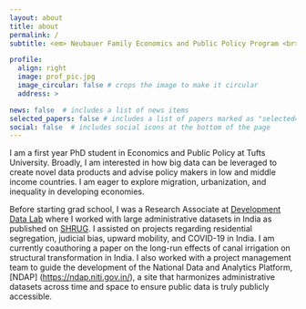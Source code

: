 ```yaml
---
layout: about
title: about
permalink: /
subtitle: <em> Neubauer Family Economics and Public Policy Program <br> <em> The Fletcher School and the Graduate School of Arts and Sciences at Tufts University </em>

profile:
  align: right
  image: prof_pic.jpg
  image_circular: false # crops the image to make it circular
  address: >

news: false  # includes a list of news items
selected_papers: false # includes a list of papers marked as "selected={true}"
social: false  # includes social icons at the bottom of the page
---
```


I am a first year PhD student in Economics and Public Policy at Tufts University. Broadly, I am interested in how big data can be leveraged to create novel data products and advise policy makers in low and middle income countries. I am eager to explore migration, urbanization, and inequality in developing economies.

Before starting grad school, I was a Research Associate at [Development Data Lab](https://www.devdatalab.org/) where I worked with large administrative datasets in India as published on [SHRUG](https://www.devdatalab.org/shrug). I assisted on projects regarding residential segregation, judicial bias, upward mobility, and COVID-19 in India. I am currently coauthoring a paper on the long-run effects of canal irrigation on structural transformation in India. I also worked with a project management team to guide the development of the National Data and Analytics Platform, [NDAP] (https://ndap.niti.gov.in/), a site that harmonizes administrative datasets across time and space to ensure public data is truly publicly accessible.

